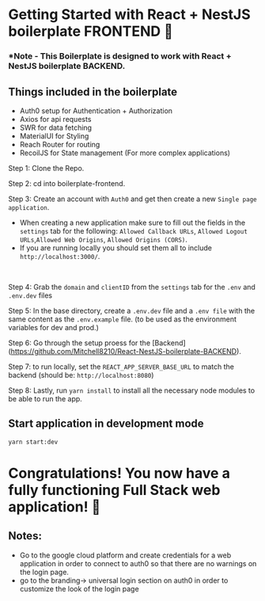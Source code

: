 # Getting Started with React + NestJS boilerplate FRONTEND :rocket:

### \*Note - This Boilerplate is designed to work with React + NestJS boilerplate BACKEND.

## Things included in the boilerplate

- Auth0 setup for Authentication + Authorization
- Axios for api requests
- SWR for data fetching
- MaterialUI for Styling
- Reach Router for routing
- RecoilJS for State management (For more complex applications)

Step 1: Clone the Repo.

Step 2: cd into boilerplate-frontend.

Step 3: Create an account with `Auth0` and get then create a new `Single page application`.

- When creating a new application make sure to fill out the fields in the `settings` tab for the following: `Allowed Callback URLs`, `Allowed Logout URLs`,`Allowed Web Origins`, `Allowed Origins (CORS)`.
- If you are running locally you should set them all to include `http://localhost:3000/`.

<br/>

Step 4: Grab the `domain` and `clientID` from the `settings` tab for the `.env` and `.env.dev` files

Step 5: In the base directory, create a `.env.dev` file and a `.env file` with the same content as the `.env.example` file. (to be used as the environment variables for dev and prod.)

Step 6: Go through the setup proess for the [Backend] (https://github.com/Mitchell8210/React-NestJS-boilerplate-BACKEND).

Step 7: to run locally, set the `REACT_APP_SERVER_BASE_URL` to match the backend (should be: `http://localhost:8080`)

Step 8: Lastly, run `yarn install` to install all the necessary node modules to be able to run the app.

## Start application in development mode

`yarn start:dev`

# Congratulations! You now have a fully functioning Full Stack web application! :rocket:

## Notes:

- Go to the google cloud platform and create credentials for a web application in order to connect to auth0 so that there are no warnings on the login page.
- go to the branding-> universal login section on auth0 in order to customize the look of the login page
